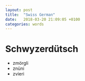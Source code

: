 ```yaml
---
layout: post
title:  "Swiss German"
date:   2018-03-20 21:09:05 +0100
categories: words
---
```



# Schwyzerdütsch
* zmörgli
* znüni
* zvieri